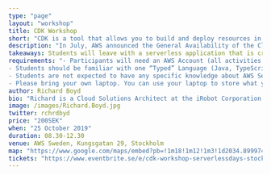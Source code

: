```yaml
---
type: "page"
layout: "workshop"
title: CDK Workshop
short: "CDK is a tool that allows you to build and deploy resources in the cloud with programming languages you are already familiar with. During this workshop, we’ll build an application in AWS with the CDK."
description: "In July, AWS announced the General Availability of the Cloud Developer Kit. This tool allows developers to use programming languages that they’re already familiar with to author CloudFormation templates. During this workshop, students will build a serverless application with the AWS CDK and deploy it to their AWS Account. The workshop covers CDK basics (Constructs, Stacks, Apps), how resources are defined and managed within CDK, and how to build custom serverless apps with the CDK."
takeaways: Students will leave with a serverless application that is created with the CDK and they’ll have the skills needed to extend/customize the app on their own.
requirements: "- Participants will need an AWS Account (all activities will be well within the free-tier) to participate (Students can follow along without actually creating the AWS Resources if they don’t have/want an AWS account). <br />
- Students should be familiar with one “Typed” Language (Java, TypeScript, .Net, Python 3+, etc …) <br />
- Students are not expected to have any specific knowledge about AWS Services before the workshop, we will spend approximately 30 minutes covering the basics to make the course as accessible as possible.<br />
- Please bring your own laptop. You can use your laptop to store what you have seen and learned directly in the course and use it immediately for your daily work in the company."
author: Richard Boyd
bio: "Richard is a Cloud Solutions Architect at the iRobot Corporation. Richard focuses on building serverless applications that need to interact with on-premise and legacy applications and designing CI/CD workflows for serverless architectures."
image: /images/Richard.Boyd.jpg
twitter: rchrdbyd
price: "200SEK"
when: "25 October 2019"
duration: 08.30-12.30
venue: AWS Sweden, Kungsgatan 29, Stockholm
map: "https://www.google.com/maps/embed?pb=!1m18!1m12!1m3!1d2034.899974448646!2d18.058044516667824!3d59.33462378166067!2m3!1f0!2f0!3f0!3m2!1i1024!2i768!4f13.1!3m3!1m2!1s0x465f9d67473a6f91%3A0x20c2322f857d57af!2sAmazon+Web+Services!5e0!3m2!1sen!2sse!4v1565854942117!5m2!1sen!2sse"
tickets: "https://www.eventbrite.se/e/cdk-workshop-serverlessdays-stockholm-2019-tickets-69269740659"
---
```


